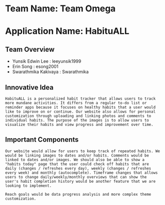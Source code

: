 # Team Name: Team Omega

# Application Name: HabituALL

## Team Overview
- Yunsik Edwin Lee : leeyunsik1999
- Erin Song : esong2001
- Swarathmika Kakivaya : Swarathmika

## Innovative Idea
    HabituALL is a personalized habit tracker that allows users to track more mundane activities. It differs from a regular to-do list or reminder apps because it focuses on healthy habits that a user would like to improve on or continue. Our website also allows for personal customization through uploading and linking photos and comments to individual habits. The purpose of the images is to allow users to visualize their habits and view progress and improvement over time.

## Important Components
    Our website would allow for users to keep track of repeated habits. We would be linking images to dates and/or habits. Comments would be linked to dates and/or images. We should also be able to show a "habits today" page that the user could check off habits that are daily (changes / refreshes every day), weekly (changes / refreshes every week) and monthly (autocomplete). Timeframe changes that allows users to change daily/weekly/monthly overviews that can show the user's habit completion history would be another feature that we are looking to implement.

    Reach goals would be data progress analysis and more complex theme customization.